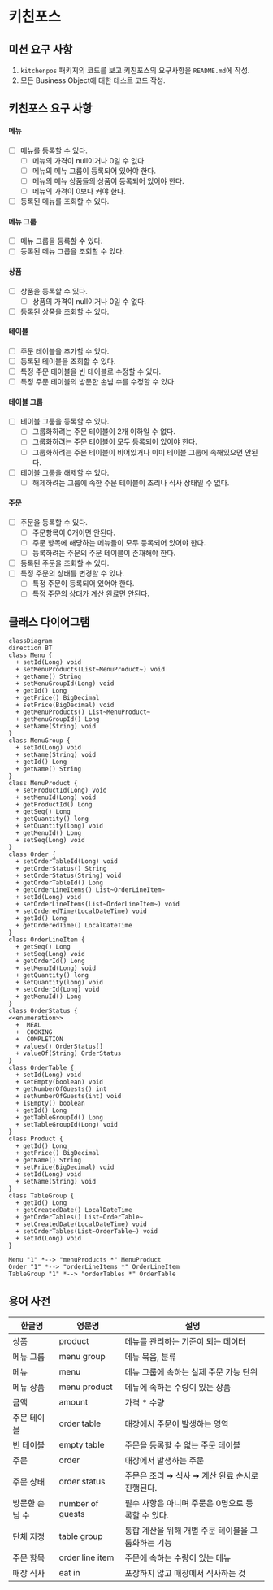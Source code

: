 # 키친포스

## 미션 요구 사항
1. `kitchenpos` 패키지의 코드를 보고 키친포스의 요구사항을 `README.md`에 작성.
2. 모든 Business Object에 대한 테스트 코드 작성.

## 키친포스 요구 사항
#### 메뉴
- [ ] 메뉴를 등록할 수 있다.
  - [ ] 메뉴의 가격이 null이거나 0일 수 없다.
  - [ ] 메뉴의 메뉴 그룹이 등록되어 있어야 한다.
  - [ ] 메뉴의 메뉴 상품들의 상품이 등록되어 있어야 한다.
  - [ ] 메뉴의 가격이 0보다 커야 한다.
- [ ] 등록된 메뉴를 조회할 수 있다.
#### 메뉴 그룹
- [ ] 메뉴 그룹을 등록할 수 있다.
- [ ] 등록된 메뉴 그룹을 조회할 수 있다.
#### 상품
- [ ] 상품을 등록할 수 있다.
  - [ ] 상품의 가격이 null이거나 0일 수 없다.
- [ ] 등록된 상품을 조회할 수 있다.
#### 테이블
- [ ] 주문 테이블을 추가할 수 있다.
- [ ] 등록된 테이블을 조회할 수 있다.
- [ ] 특정 주문 테이블을 빈 테이블로 수정할 수 있다.
- [ ] 특정 주문 테이블의 방문한 손님 수를 수정할 수 있다.
#### 테이블 그룹
- [ ] 테이블 그룹을 등록할 수 있다.
  - [ ] 그룹화하려는 주문 테이블이 2개 이하일 수 없다.
  - [ ] 그룹화하려는 주문 테이블이 모두 등록되어 있어야 한다.
  - [ ] 그룹화하려는 주문 테이블이 비어있거나 이미 테이블 그룹에 속해있으면 안된다.
- [ ] 테이블 그룹을 해제할 수 있다.
  - [ ] 해제하려는 그룹에 속한 주문 테이블이 조리나 식사 상태일 수 없다. 
#### 주문
- [ ] 주문을 등록할 수 있다.
  - [ ] 주문항목이 0개이면 안된다.
  - [ ] 주문 항목에 해당하는 메뉴들이 모두 등록되어 있어야 한다.
  - [ ] 등록하려는 주문의 주문 테이블이 존재해야 한다.
- [ ] 등록된 주문을 조회할 수 있다.
- [ ] 특정 주문의 상태를 변경할 수 있다.
  - [ ] 특정 주문이 등록되어 있어야 한다.
  - [ ] 특정 주문의 상태가 계산 완료면 안된다.

## 클래스 다이어그램

```mermaid
classDiagram
direction BT
class Menu {
  + setId(Long) void
  + setMenuProducts(List~MenuProduct~) void
  + getName() String
  + setMenuGroupId(Long) void
  + getId() Long
  + getPrice() BigDecimal
  + setPrice(BigDecimal) void
  + getMenuProducts() List~MenuProduct~
  + getMenuGroupId() Long
  + setName(String) void
}
class MenuGroup {
  + setId(Long) void
  + setName(String) void
  + getId() Long
  + getName() String
}
class MenuProduct {
  + setProductId(Long) void
  + setMenuId(Long) void
  + getProductId() Long
  + getSeq() Long
  + getQuantity() long
  + setQuantity(long) void
  + getMenuId() Long
  + setSeq(Long) void
}
class Order {
  + setOrderTableId(Long) void
  + getOrderStatus() String
  + setOrderStatus(String) void
  + getOrderTableId() Long
  + getOrderLineItems() List~OrderLineItem~
  + setId(Long) void
  + setOrderLineItems(List~OrderLineItem~) void
  + setOrderedTime(LocalDateTime) void
  + getId() Long
  + getOrderedTime() LocalDateTime
}
class OrderLineItem {
  + getSeq() Long
  + setSeq(Long) void
  + getOrderId() Long
  + setMenuId(Long) void
  + getQuantity() long
  + setQuantity(long) void
  + setOrderId(Long) void
  + getMenuId() Long
}
class OrderStatus {
<<enumeration>>
  +  MEAL
  +  COOKING
  +  COMPLETION
  + values() OrderStatus[]
  + valueOf(String) OrderStatus
}
class OrderTable {
  + setId(Long) void
  + setEmpty(boolean) void
  + getNumberOfGuests() int
  + setNumberOfGuests(int) void
  + isEmpty() boolean
  + getId() Long
  + getTableGroupId() Long
  + setTableGroupId(Long) void
}
class Product {
  + getId() Long
  + getPrice() BigDecimal
  + getName() String
  + setPrice(BigDecimal) void
  + setId(Long) void
  + setName(String) void
}
class TableGroup {
  + getId() Long
  + getCreatedDate() LocalDateTime
  + getOrderTables() List~OrderTable~
  + setCreatedDate(LocalDateTime) void
  + setOrderTables(List~OrderTable~) void
  + setId(Long) void
}

Menu "1" *--> "menuProducts *" MenuProduct 
Order "1" *--> "orderLineItems *" OrderLineItem 
TableGroup "1" *--> "orderTables *" OrderTable 
```

## 용어 사전

| 한글명 | 영문명 | 설명 |
| --- | --- | --- |
| 상품 | product | 메뉴를 관리하는 기준이 되는 데이터 |
| 메뉴 그룹 | menu group | 메뉴 묶음, 분류 |
| 메뉴 | menu | 메뉴 그룹에 속하는 실제 주문 가능 단위 |
| 메뉴 상품 | menu product | 메뉴에 속하는 수량이 있는 상품 |
| 금액 | amount | 가격 * 수량 |
| 주문 테이블 | order table | 매장에서 주문이 발생하는 영역 |
| 빈 테이블 | empty table | 주문을 등록할 수 없는 주문 테이블 |
| 주문 | order | 매장에서 발생하는 주문 |
| 주문 상태 | order status | 주문은 조리 ➜ 식사 ➜ 계산 완료 순서로 진행된다. |
| 방문한 손님 수 | number of guests | 필수 사항은 아니며 주문은 0명으로 등록할 수 있다. |
| 단체 지정 | table group | 통합 계산을 위해 개별 주문 테이블을 그룹화하는 기능 |
| 주문 항목 | order line item | 주문에 속하는 수량이 있는 메뉴 |
| 매장 식사 | eat in | 포장하지 않고 매장에서 식사하는 것 |
